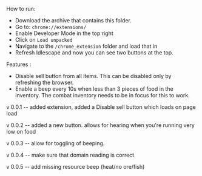 How to run:

- Download the archive that contains this folder.
- Go to: `chrome://extensions/`
- Enable Developer Mode in the top right
- Click on `Load unpacked`
- Navigate to the `/chrome_extension` folder and load that in
- Refresh Idlescape and now you can see two buttons at the top.

Features :
- Disable sell button from all items. This can be disabled only by refreshing the browser.
- Enable a beep every 10s when less than 3 pieces of food in the inventory. The combat inventory needs to be in focus for this to work.

v 0.0.1 -- 
added extension, added a Disable sell button which loads on page load

v 0.0.2 -- 
added a new button. allows for hearing when you're running very low on food

v 0.0.3 -- 
allow for toggling of beeping.

v 0.0.4 --
make sure that domain reading is correct

v 0.0.5 --
add missing resource beep (heat/no ore/fish)
